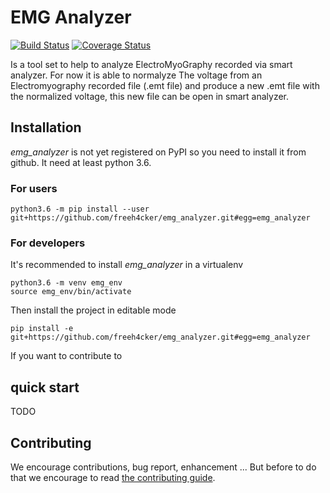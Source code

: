 # EMG Analyzer
[![Build Status](https://travis-ci.org/freeh4cker/emg_analyzer.svg?branch=master)](https://travis-ci.org/freeh4cker/emg_analyzer)
[![Coverage Status](https://coveralls.io/repos/github/freeh4cker/emg_analyzer/badge.svg?branch=master)](https://coveralls.io/github/freeh4cker/emg_analyzer?branch=master)


Is a tool set to help to analyze ElectroMyoGraphy recorded via smart analyzer.
For now it is able to normalyze The voltage from an Electromyography recorded file (.emt file)
and produce a new .emt file with the normalized voltage, this new file can be open in smart analyzer.

## Installation

*emg_analyzer* is not yet registered on PyPI so you need to install it from github.
It need at least python 3.6.

### For users

```
python3.6 -m pip install --user git+https://github.com/freeh4cker/emg_analyzer.git#egg=emg_analyzer
```

### For developers

It's recommended to install *emg_analyzer* in a virtualenv

```
python3.6 -m venv emg_env
source emg_env/bin/activate
```

Then install the project in editable mode

```
pip install -e git+https://github.com/freeh4cker/emg_analyzer.git#egg=emg_analyzer
```
If you want to contribute to 

## quick start

TODO

## Contributing 

We encourage contributions, bug report, enhancement ... 
But before to do that we encourage to read [the contributing guide](.github/CONTRIBUTING.md).
